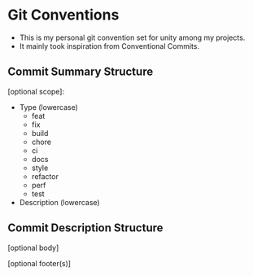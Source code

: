 # Git Conventions

- This is my personal git convention set for unity among my projects.
- It mainly took inspiration from Conventional Commits.

## Commit Summary Structure
<type>[optional scope]: <description>

- Type (lowercase)
    - feat
    - fix
    - build
    - chore
    - ci
    - docs
    - style
    - refactor
    - perf
    - test
- Description (lowercase)

## Commit Description Structure
[optional body]

[optional footer(s)]
